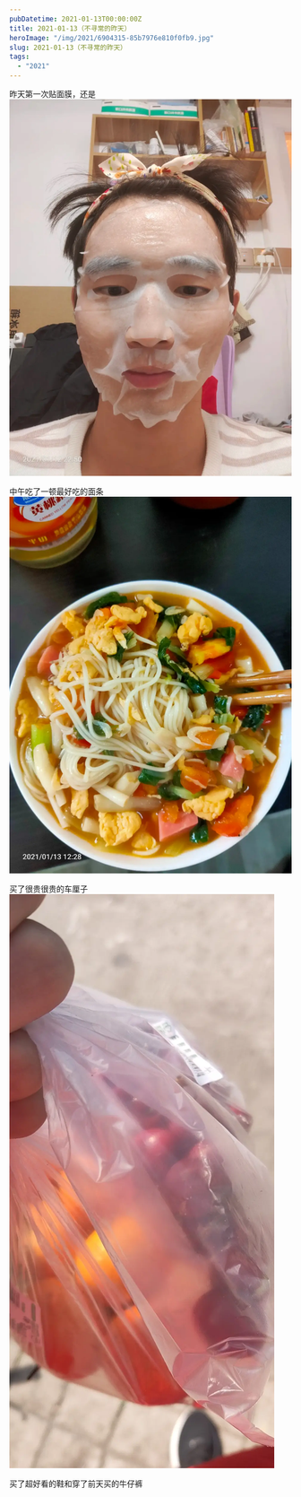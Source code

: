 ```yaml
---
pubDatetime: 2021-01-13T00:00:00Z
title: 2021-01-13（不寻常的昨天）
heroImage: "/img/2021/6904315-85b7976e810f0fb9.jpg"
slug: 2021-01-13（不寻常的昨天）
tags:
  - "2021"
---
```


昨天第一次贴面膜，还是
![](../../../../public/img/2021/6904315-85b7976e810f0fb9.jpg)

中午吃了一顿最好吃的面条![](../../../../public/img/2021/6904315-f5fefa986b0cf1ed.jpg)

买了很贵很贵的车厘子
![](../../../../public/img/2021/6904315-6a5c5e17b90b95c2.jpg)

买了超好看的鞋和穿了前天买的牛仔裤
